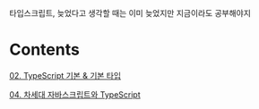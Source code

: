 타입스크립트, 늦었다고 생각할 때는 이미 늦었지만 지금이라도 공부해야지

# Contents
[02. TypeScript 기본 & 기본 타입](https://github.com/kims0uce/study-ts/wiki/02.-TypeScript-%EA%B8%B0%EB%B3%B8-&-%EA%B8%B0%EB%B3%B8-%ED%83%80%EC%9E%85)

[04. 차세대 자바스크립트와 TypeScript](https://github.com/kims0uce/study-ts/wiki/04.-%EC%B0%A8%EC%84%B8%EB%8C%80-%EC%9E%90%EB%B0%94%EC%8A%A4%ED%81%AC%EB%A6%BD%ED%8A%B8%EC%99%80-TypeScript)
